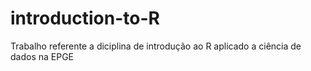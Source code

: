 # introduction-to-R
Trabalho referente a diciplina de introdução ao R aplicado a ciência de dados na EPGE

